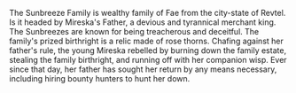 The Sunbreeze Family is wealthy family of Fae from the city-state of Revtel. Is it headed by Mireska's Father, a devious and tyrannical merchant king. The Sunbreezes are known for being treacherous and deceitful. The family's prized birthright is a relic made of rose thorns.
Chafing against her father's rule, the young Mireska rebelled by burning down the family estate, stealing the family birthright, and running off with her companion wisp. Ever since that day, her father has sought her return by any means necessary, including hiring bounty hunters to hunt her down.
